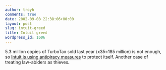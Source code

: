 ```yaml
---
author: troyh
comments: true
date: 2002-09-08 22:38:06+00:00
layout: post
slug: intuit-greed
title: Intuit greed
wordpress_id: 1606
---
```


5.3 million copies of TurboTax sold last year (x$35=$185 million) is not enough, so [Intuit is using antipiracy measures](http://online.wsj.com/article/0,,SB1031333882804365835,00.html?mod=technology_main_whats_news) to protect itself. Another case of treating law-abiders as thieves.
